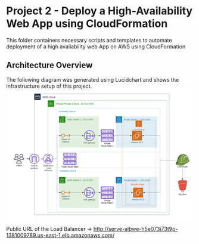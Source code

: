 # Project 2 - Deploy a High-Availability Web App using CloudFormation

This folder containers necessary scripts and templates to automate deployment of a high availability web App on AWS using CloudFormation

## Architecture Overview

The following diagram was generated using Lucidchart and shows the infrastructure setup of this project.
![architecture overview](./img/HA-WebApp-Architecture.png)

Public URL of the Load Balancer -> http://serve-albwe-h5e073i73t9p-1381009789.us-east-1.elb.amazonaws.com/

